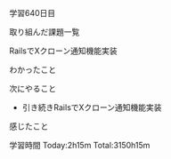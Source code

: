 学習640日目

取り組んだ課題一覧

RailsでXクローン通知機能実装

わかったこと

次にやること

- 引き続きRailsでXクローン通知機能実装

感じたこと

学習時間 Today:2h15m Total:3150h15m
